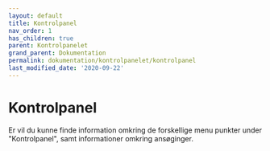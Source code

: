 ```yaml
---
layout: default
title: Kontrolpanel
nav_order: 1
has_children: true
parent: Kontrolpanelet
grand_parent: Dokumentation
permalink: dokumentation/kontrolpanelet/kontrolpanel
last_modified_date: '2020-09-22'
---
```


# Kontrolpanel

Er vil du kunne finde information omkring de forskellige menu punkter under "Kontrolpanel", samt informationer omkring ansøginger.
